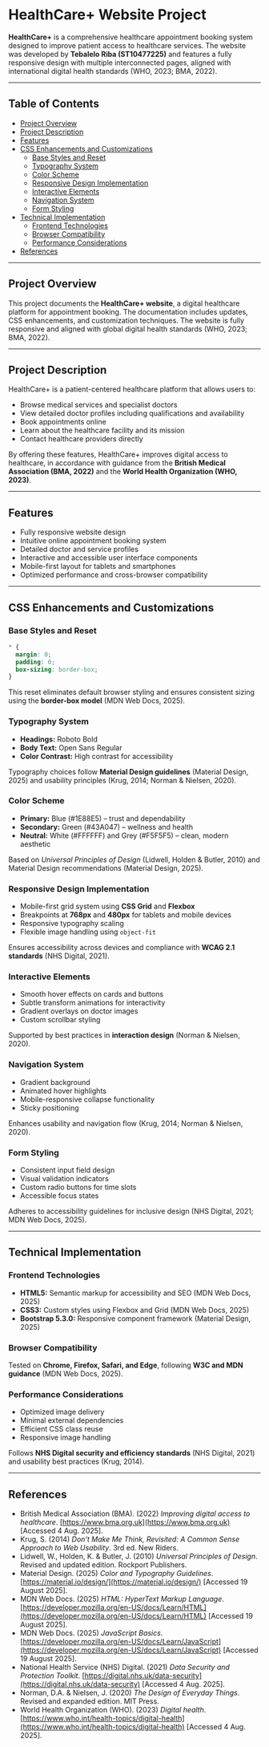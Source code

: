 # HealthCare+ Website Project

**HealthCare+** is a comprehensive healthcare appointment booking system designed to improve patient access to healthcare services. The website was developed by **Tebalelo Riba (ST10477225)** and features a fully responsive design with multiple interconnected pages, aligned with international digital health standards (WHO, 2023; BMA, 2022).

---

## Table of Contents

- [Project Overview](#project-overview)  
- [Project Description](#project-description)  
- [Features](#features)  
- [CSS Enhancements and Customizations](#css-enhancements-and-customizations)  
  - [Base Styles and Reset](#base-styles-and-reset)  
  - [Typography System](#typography-system)  
  - [Color Scheme](#color-scheme)  
  - [Responsive Design Implementation](#responsive-design-implementation)  
  - [Interactive Elements](#interactive-elements)  
  - [Navigation System](#navigation-system)  
  - [Form Styling](#form-styling)  
- [Technical Implementation](#technical-implementation)  
  - [Frontend Technologies](#frontend-technologies)  
  - [Browser Compatibility](#browser-compatibility)  
  - [Performance Considerations](#performance-considerations)  
- [References](#references)  

---

## Project Overview

This project documents the **HealthCare+ website**, a digital healthcare platform for appointment booking. The documentation includes updates, CSS enhancements, and customization techniques. The website is fully responsive and aligned with global digital health standards (WHO, 2023; BMA, 2022).

---

## Project Description

HealthCare+ is a patient-centered healthcare platform that allows users to:

- Browse medical services and specialist doctors  
- View detailed doctor profiles including qualifications and availability  
- Book appointments online  
- Learn about the healthcare facility and its mission  
- Contact healthcare providers directly  

By offering these features, HealthCare+ improves digital access to healthcare, in accordance with guidance from the **British Medical Association (BMA, 2022)** and the **World Health Organization (WHO, 2023)**.

---

## Features

- Fully responsive website design  
- Intuitive online appointment booking system  
- Detailed doctor and service profiles  
- Interactive and accessible user interface components  
- Mobile-first layout for tablets and smartphones  
- Optimized performance and cross-browser compatibility  

---

## CSS Enhancements and Customizations

### Base Styles and Reset

```css
* {
  margin: 0;
  padding: 0;
  box-sizing: border-box;
}
````

This reset eliminates default browser styling and ensures consistent sizing using the **border-box model** (MDN Web Docs, 2025).

### Typography System

* **Headings:** Roboto Bold
* **Body Text:** Open Sans Regular
* **Color Contrast:** High contrast for accessibility

Typography choices follow **Material Design guidelines** (Material Design, 2025) and usability principles (Krug, 2014; Norman & Nielsen, 2020).

### Color Scheme

* **Primary:** Blue (#1E88E5) – trust and dependability
* **Secondary:** Green (#43A047) – wellness and health
* **Neutral:** White (#FFFFFF) and Grey (#F5F5F5) – clean, modern aesthetic

Based on *Universal Principles of Design* (Lidwell, Holden & Butler, 2010) and Material Design recommendations (Material Design, 2025).

### Responsive Design Implementation

* Mobile-first grid system using **CSS Grid** and **Flexbox**
* Breakpoints at **768px** and **480px** for tablets and mobile devices
* Responsive typography scaling
* Flexible image handling using `object-fit`

Ensures accessibility across devices and compliance with **WCAG 2.1 standards** (NHS Digital, 2021).

### Interactive Elements

* Smooth hover effects on cards and buttons
* Subtle transform animations for interactivity
* Gradient overlays on doctor images
* Custom scrollbar styling

Supported by best practices in **interaction design** (Norman & Nielsen, 2020).

### Navigation System

* Gradient background
* Animated hover highlights
* Mobile-responsive collapse functionality
* Sticky positioning

Enhances usability and navigation flow (Krug, 2014; Norman & Nielsen, 2020).

### Form Styling

* Consistent input field design
* Visual validation indicators
* Custom radio buttons for time slots
* Accessible focus states

Adheres to accessibility guidelines for inclusive design (NHS Digital, 2021; MDN Web Docs, 2025).

---

## Technical Implementation

### Frontend Technologies

* **HTML5:** Semantic markup for accessibility and SEO (MDN Web Docs, 2025)
* **CSS3:** Custom styles using Flexbox and Grid (MDN Web Docs, 2025)
* **Bootstrap 5.3.0:** Responsive component framework (Material Design, 2025)

### Browser Compatibility

Tested on **Chrome, Firefox, Safari, and Edge**, following **W3C and MDN guidance** (MDN Web Docs, 2025).

### Performance Considerations

* Optimized image delivery
* Minimal external dependencies
* Efficient CSS class reuse
* Responsive image handling

Follows **NHS Digital security and efficiency standards** (NHS Digital, 2021) and usability best practices (Krug, 2014).

---

## References

* British Medical Association (BMA). (2022) *Improving digital access to healthcare*. [https://www.bma.org.uk](https://www.bma.org.uk) \[Accessed 4 Aug. 2025].
* Krug, S. (2014) *Don't Make Me Think, Revisited: A Common Sense Approach to Web Usability*. 3rd ed. New Riders.
* Lidwell, W., Holden, K. & Butler, J. (2010) *Universal Principles of Design*. Revised and updated edition. Rockport Publishers.
* Material Design. (2025) *Color and Typography Guidelines*. [https://material.io/design/](https://material.io/design/) \[Accessed 19 August 2025].
* MDN Web Docs. (2025) *HTML: HyperText Markup Language*. [https://developer.mozilla.org/en-US/docs/Learn/HTML](https://developer.mozilla.org/en-US/docs/Learn/HTML) \[Accessed 19 August 2025].
* MDN Web Docs. (2025) *JavaScript Basics*. [https://developer.mozilla.org/en-US/docs/Learn/JavaScript](https://developer.mozilla.org/en-US/docs/Learn/JavaScript) \[Accessed 19 August 2025].
* National Health Service (NHS) Digital. (2021) *Data Security and Protection Toolkit*. [https://digital.nhs.uk/data-security](https://digital.nhs.uk/data-security) \[Accessed 4 Aug. 2025].
* Norman, D.A. & Nielsen, J. (2020) *The Design of Everyday Things*. Revised and expanded edition. MIT Press.
* World Health Organization (WHO). (2023) *Digital health*. [https://www.who.int/health-topics/digital-health](https://www.who.int/health-topics/digital-health) \[Accessed 4 Aug. 2025].

```

